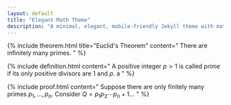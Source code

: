 ```yaml
---
layout: default
title: "Elegant Math Theme"
description: "A minimal, elegant, mobile-friendly Jekyll theme with math blocks"
---
```


<div class="math-blocks">

{% include theorem.html title="Euclid's Theorem" content="
There are infinitely many primes.
" %}

{% include definition.html content="
A positive integer $p > 1$ is called *prime* if its only positive divisors are $1$ and $p$. a
" %}

{% include proof.html content="
Suppose there are only finitely many primes $p_1, \ldots, p_n$. Consider $Q = p_1p_2\cdots p_n + 1$...
" %}

</div>
